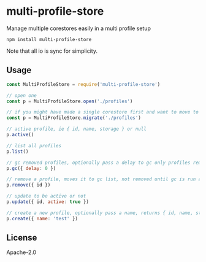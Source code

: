 # multi-profile-store

Manage multiple corestores easily in a multi profile setup

```
npm install multi-profile-store
```

Note that all io is sync for simplicity.

## Usage

```js
const MultiProfileStore = require('multi-profile-store')

// open one
const p = MultiProfileStore.open('./profiles')

// if you might have made a single corestore first and want to move to this setup, use migrate
const p = MultiProfileStore.migrate('./profiles')

// active profile, ie { id, name, storage } or null
p.active()

// list all profiles
p.list()

// gc removed profiles, optionally pass a delay to gc only profiles removed after that delay (relative)
p.gc({ delay: 0 })

// remove a profile, moves it to gc list, not removed until gc is run above
p.remove({ id })

// update to be active or not
p.update({ id, active: true })

// create a new profile, optionally pass a name, returns { id, name, storage }
p.create({ name: 'test' })
```

## License

Apache-2.0
